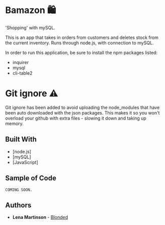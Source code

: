 # Bamazon 🛍️
'Shopping' with mySQL.

This is an app that takes in orders from customers and deletes stock from the current inventory.
Runs through node.js, with connection to mySQL.

In order to run this application, be sure to install the npm packages listed:
* inquirer
* mysql
* cli-table2

# Git ignore ⚠️
Git ignore has been added to avoid uploading the node_modules that have been auto
downloaded with the json packages. This makes it so you won't overload your github with
extra files - slowing it down and taking up memory.

## Built With

* [node.js]
* [mySQL]
* [JavaScript]

## Sample of Code

```
COMING SOON.

```


## Authors

* **Lena Martinson** - [Blonded](https://github.com/Blonded)
